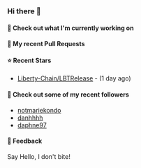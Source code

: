 ### Hi there 👋

#### 👷 Check out what I'm currently working on

#### 🔨 My recent Pull Requests


#### ⭐ Recent Stars

- [Liberty-Chain/LBTRelease](https://github.com/Liberty-Chain/LBTRelease) -  (1 day ago)

#### 👯 Check out some of my recent followers

- [notmariekondo](https://github.com/notmariekondo)
- [danhhhh](https://github.com/danhhhh)
- [daphne97](https://github.com/daphne97)

#### 💬 Feedback

Say Hello, I don't bite!
